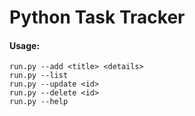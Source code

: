 # Python Task Tracker

#### Usage:
```
run.py --add <title> <details>
run.py --list
run.py --update <id>
run.py --delete <id>
run.py --help
```